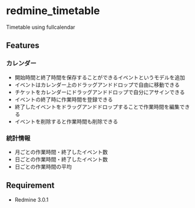 # redmine_timetable
Timetable using fullcalendar
## Features
### カレンダー
- 開始時間と終了時間を保存することができるイベントというモデルを追加
- イベントはカレンダー上のドラッグアンドドロップで自由に移動できる
- チケットをカレンダーにドラッグアンドドロップで自分にアサインできる
- イベントの終了時に作業時間を登録できる
- 終了したイベントをドラッグアンドドロップすることで作業時間を編集できる
- イベントを削除すると作業時間も削除できる
### 統計情報
- 月ごとの作業時間・終了したイベント数
- 日ごとの作業時間・終了したイベント数
- 日ごとの作業時間の平均
## Requirement
- Redmine 3.0.1
